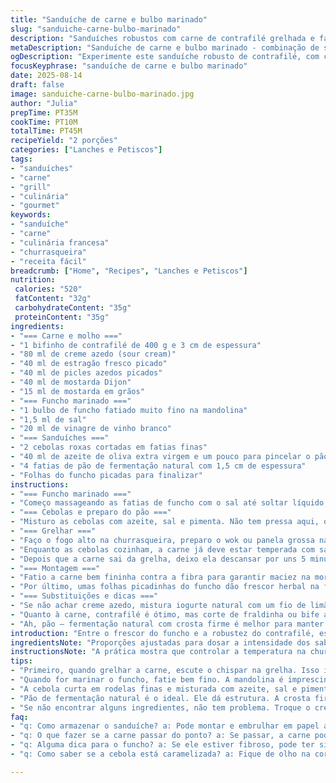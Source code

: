 ```yaml
---
title: "Sanduíche de carne e bulbo marinado"
slug: "sanduiche-carne-bulbo-marinado"
description: "Sanduíches robustos com carne de contrafilé grelhada e fatias finas de bulbo de funcho marinadas, servidos com molho cremoso de mostardas e estragão, além de cebolas roxas caramelizadas. Um jogo de texturas entre o crocante do pão de fermentação natural e a maciez da carne, equilibrado pelo toque ácido do vinagre no funcho. A mistura de mostardas confere profundidade ao molho, cortando a untuosidade da carne e da sour cream. Fácil de preparar na churrasqueira, com dicas para ajustar o tempo conforme a potência do fogo e evitar que os pães queimem."
metaDescription: "Sanduíche de carne e bulbo marinado - combinação de sabores e texturas com contrafilé grelhada e funcho marinado, perfeito para um lanche gourmet."
ogDescription: "Experimente este sanduíche robusto de contrafilé, com cebolas caramelizadas e molho cremoso, realçado pelo frescor do funcho marinado."
focusKeyphrase: "sanduíche de carne e bulbo marinado"
date: 2025-08-14
draft: false
image: sanduiche-carne-bulbo-marinado.jpg
author: "Julia"
prepTime: PT35M
cookTime: PT10M
totalTime: PT45M
recipeYield: "2 porções"
categories: ["Lanches e Petiscos"]
tags:
- "sanduíches"
- "carne"
- "grill"
- "culinária"
- "gourmet"
keywords:
- "sanduíche"
- "carne"
- "culinária francesa"
- "churrasqueira"
- "receita fácil"
breadcrumb: ["Home", "Recipes", "Lanches e Petiscos"]
nutrition: 
 calories: "520"
 fatContent: "32g"
 carbohydrateContent: "35g"
 proteinContent: "35g"
ingredients:
- "=== Carne e molho ==="
- "1 bifinho de contrafilé de 400 g e 3 cm de espessura"
- "80 ml de creme azedo (sour cream)"
- "40 ml de estragão fresco picado"
- "40 ml de picles azedos picados"
- "40 ml de mostarda Dijon"
- "15 ml de mostarda em grãos"
- "=== Funcho marinado ==="
- "1 bulbo de funcho fatiado muito fino na mandolina"
- "1,5 ml de sal"
- "20 ml de vinagre de vinho branco"
- "=== Sanduíches ==="
- "2 cebolas roxas cortadas em fatias finas"
- "40 ml de azeite de oliva extra virgem e um pouco para pincelar o pão"
- "4 fatias de pão de fermentação natural com 1,5 cm de espessura"
- "Folhas do funcho picadas para finalizar"
instructions:
- "=== Funcho marinado ==="
- "Começo massageando as fatias de funcho com o sal até soltar líquido, uns 3 minutos - tem que sentir a textura amolecer e ficar brilhante. Depois despejo o vinagre e deixo ali quieto, cobertura rápida com filme plástico. O segredo é cortar o funcho bem fino para ele absorver rápido o vinagre e não ficar fibroso demais. Se for tarde de última hora, pode deixar em uma peneira para escorrer um pouco a água carregada de sal."
- "=== Cebolas e preparo do pão ==="
- "Misturo as cebolas com azeite, sal e pimenta. Não tem pressa aqui, o azeite deve conseguir atingir cada fatia para caramelizar melhor no wok. Enquanto isso, passo azeite só em um lado das fatias de pão. Por quê? O lado com azeite vai para a grelha, ficando crocante, e o outro lado vai receber o molho - assim o pão não amolece."
- "=== Grelhar ==="
- "Faço o fogo alto na churrasqueira, preparo o wok ou panela grossa na grelha para as cebolas. Primeiro, as cebolas vão cozinhando em fogo médio-alto, mexendo de vez em quando, até que fiquem douradinhas, macias e com cheiro adocicado. Pode levar dos 10 aos 15 minutos dependendo do fogo, o importante é não queimar, mexer sempre para soltar o açúcar natural."
- "Enquanto as cebolas cozinham, a carne já deve estar temperada com sal e pimenta, descansando fora da geladeira uns 20 minutos para pegar temperatura ambiente. Isso ajuda a cozinhar por igual. Grelho ela por aproximadamente 6 minutos, virando só uma vez, até atingir o ponto médio, mas ajuste conforme sua preferência. Na dúvida, cuidado para não passar do ponto - carne ressecada não tem graça."
- "Depois que a carne sai da grelha, deixo ela descansar por uns 5 minutos coberta com papel alumínio, para os sucos redistribuírem. Enquanto isso, coloco as fatias de pão na grelha, só do lado com azeite, por alguns minutos. Vire rápido, só para tostar bem."
- "=== Montagem ==="
- "Fatio a carne bem fininha contra a fibra para garantir maciez na mordida. Espalho o molho cremoso feito com creme azedo, estragão, mostardas e picles diretamente na parte crocante do pão, só 1 camada generosa - o molho dá frescor e tempero intensos. Por cima, distribuo as cebolas caramelizadas, uma camada que vai trazer doçura e umidade sutil. Depois, meto as fatias de carne e finalizo com o funcho marinado escorrido, só para juntar acidez e crocância."
- "Por último, umas folhas picadinhas do funcho dão frescor herbal na finalização. Fecha o sanduíche e corto ao meio. Sirva sem demora para o pão manter crocante e a carne ainda quentinha."
- "=== Substituições e dicas ==="
- "Se não achar creme azedo, mistura iogurte natural com um fio de limão e um pouco de sal. Estragão pode ser substituído por salsinha ou manjericão para variar o sabor. Picles azedo é interessante, mas se não tiver, use alcaparras ou pepinos em conserva bem picados. Se não tiver wok para grelhar as cebolas na churrasqueira, use uma frigideira grossa na boca do fogão. Tem que ter paciência e mexer de leve para não queimar."
- "Quanto à carne, contrafilé é ótimo, mas corte de fraldinha ou bife ancho também funciona. Só ajuste o tempo de cozimento e não tenha medo de deixar um pouco mal passado, fica mais macio e saboroso."
- "Ah, pão – fermentação natural com crosta firme é melhor para manter a estrutura, evita que umedeça demais com o molho."
introduction: "Entre o frescor do funcho e a robustez do contrafilé, essa combinação é uma viagem de texturas e sabores. Carne que exala aquele aroma de churrasco, carne suculenta feita no ponto certo, com molho à base de mostardas que corta a gordura, revela nuances herbais do estragão fresco e aquele toque ácido dos picles. A cebola roxa que virou quase caramelo, traz um contraponto adocicado. O pão de fermentação natural garante uma crocância na mordida, enquanto o funcho marinado surpreende com uma acidez sutil. Vai além do sanduíche básico, um equilíbrio pensado para agradar paladares exigentes que apreciam contraste."
ingredientsNote: "Proporções ajustadas para dosar a intensidade dos sabores e brindar com mais cremosidade no molho. Aumentei um pouco a carne para ter sobra no recheio. O funcho precisa ser bem fatiado para evitar textura desequilibrada, por isso a mandolina é imprescindível. As mostardas são caprichadas, mas você pode substituir a Dijon por uma mostarda escura, mais picante, e a mostarda em grão por uma de mel para suavizar. Troque o creme azedo por um iogurte grego caseiro (com gotas de limão) se quiser um perfil mais leve. O pão de fermentação natural deve estar fresco, do dia anterior não vai responder tão bem na grelha."
instructionsNote: "A prática mostra que controlar a temperatura na churrasqueira é crucial para não queimar o pão e para que a carne alcance o ponto perfeito. Massajar o funcho com o sal até soltar líquido é um passo fundamental para amaciar e deixar o sabor mais penetrante, passei a nunca pular. Na hora de grelhar as cebolas, evitar fogos muito altos previne que fiquem queimadas por fora e cruas por dentro. Quanto à montagem, o segredo é montar com calma para respeitar as camadas e evitar murchar o pão, além de cortar contra a fibra da carne – isso que garante aquela maciez na mastigação. Nada pior que uma carne que desfia do jeito errado e fica dura."
tips:
- "Primeiro, quando grelhar a carne, escute o chispar na grelha. Isso indica que a temperatura está boa. Não se esqueça de deixar ela fora da geladeira por 20 minutos antes. Assim, cozinha mais uniforme. Atenção no tempo, uns 6 minutos de cada lado, dependendo da intensidade do fogo. Carne seca não tem graça e ponto certo é essencial. A carne precisa respirar depois de grelhada, então 5 minutos com papel alumínio é fundamental para redistribuir os sucos."
- "Quando for marinar o funcho, fatie bem fino. A mandolina é imprescindível. O sal vai amolecer e realçar sabores. Depois da massagem com sal, aguarde alguns minutos até que ele comece a soltar o líquido. Isso faz toda a diferença. Não se esqueça do vinagre depois, cobre rápido com filme plástico. Se estiver sem muito tempo, uma peneira para escorrer o excesso de líquido pode ajudar. O funcho deve ficar crocante, não fibroso."
- "A cebola curta em rodelas finas e misturada com azeite, sal e pimenta, vai caramelizar. Não tenha pressa. Faça em fogo médio-alto, mexendo a cada tanto. O cheiro adocicado que sobe é o sinal de que está ficando pronta. Isso pode levar de 10 a 15 minutos, dependendo do fogo. E não esqueça - essa textura é o que traz doçura ao sanduíche, então cozinhe com calma."
- "Pão de fermentação natural é o ideal. Ele dá estrutura. A crosta firme garante que o sanduíche não embolote. Se puder, use pão fresco, do dia. Não use o pão de dois dias ou mais, vai murchar. Pincele só um lado com azeite. Esse lado vai para a grelha. O outro recebe o molho e fica mais macio. Isso faz diferença na hora da mordida."
- "Se não encontrar alguns ingredientes, não tem problema. Troque o creme azedo por iogurte grego e adicione um pouco de limão e sal. Estragão? Tente salsinha ou manjericão. Picles azedos podem ser substituídos por alcaparras. E se não tiver wok para as cebolas, uma frigideira comum fica ok. Mais importante é mexer sempre para evitar que queimem e fiquem cruas por dentro. O segredo é paciência."
faq:
- "q: Como armazenar o sanduíche? a: Pode montar e embrulhar em papel alumínio. Também pode usar um pote hermético. Conserve na geladeira por até 2 dias. O pão pode amanhecer murchar, mas o sabor ainda vai estar bom. Se puder, proteja os ingredientes e monte na hora de comer."
- "q: O que fazer se a carne passar do ponto? a: Se passar, a carne pode ficar seca. Use caldo de carne ou molho para umedecer na hora de servir. Para o futuro, sempre teste a carne com um termômetro. Entre 54 e 57 graus Celsius, é o ponto ideal. Não tenha medo de fazer cortes e verificar na hora."
- "q: Alguma dica para o funcho? a: Se ele estiver fibroso, pode ter sido fatiado grosso. O ideal é usar mandolina. Além disso, não deixe na marinada muito tempo, para não amolecer demais. O funcho deve manter a crocância, o que traz frescor. Ajuste o tempo de marinada assim que estiver ao seu gosto."
- "q: Como saber se a cebola está caramelizada? a: Fique de olho na cor. O cheiro de adocicado é um sinal bom. Se começar a dourar e ficar macia, já está. Não deixe queimar. Mexa sempre. A caramelização vai trazer um toque importante ao sabor do sanduíche, então seja paciente e cuidadoso."

---
```

